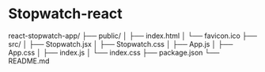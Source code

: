 # Stopwatch-react
react-stopwatch-app/
├── public/
│   ├── index.html
│   └── favicon.ico
├── src/
│   ├── Stopwatch.jsx
│   ├── Stopwatch.css
│   ├── App.js
│   ├── App.css
│   ├── index.js
│   └── index.css
├── package.json
└── README.md
